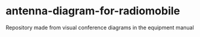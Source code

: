 # antenna-diagram-for-radiomobile
Repository made from visual conference diagrams in the equipment manual
